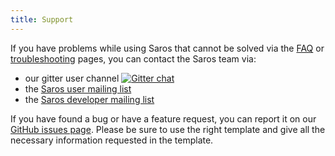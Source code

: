 ```yaml
---
title: Support
---
```


If you have problems while using Saros that cannot be solved via the [FAQ](../documentation/faq.md) or [troubleshooting](../documentation/troubleshooting.md) pages, you can contact the Saros team via:

* our gitter user channel [![Gitter chat](https://badges.gitter.im/saros-project/user.png)](https://gitter.im/saros-project/saros/user)
* the [Saros user mailing list](https://groups.google.com/forum/#!forum/saros-user)
* the [Saros developer mailing list](https://groups.google.com/forum/#!forum/saros-devel)

If you have found a bug or have a feature request, you can report it on our [GitHub issues page](https://github.com/saros-project/saros/issues). Please be sure to use the right template and give all the necessary information requested in the template.
